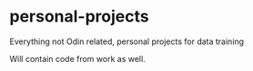 # personal-projects
Everything not Odin related, personal projects for data training

Will contain code from work as well.